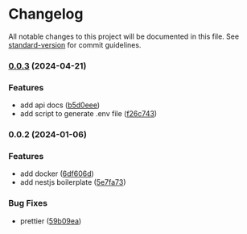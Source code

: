 # Changelog

All notable changes to this project will be documented in this file. See [standard-version](https://github.com/conventional-changelog/standard-version) for commit guidelines.

### [0.0.3](https://github.com/dominickolbe/stashify-next/compare/v0.0.2...v0.0.3) (2024-04-21)


### Features

* add api docs ([b5d0eee](https://github.com/dominickolbe/stashify-next/commit/b5d0eeeca216992e3a09f3fd822d6347719f123f))
* add script to generate .env file ([f26c743](https://github.com/dominickolbe/stashify-next/commit/f26c74398f441ecd24c2809787fef14ea6309344))

### 0.0.2 (2024-01-06)


### Features

* add docker ([6df606d](https://github.com/dominickolbe/stashify-next/commit/6df606d0416a84a98ec9c6bf66d4f9ea91419c13))
* add nestjs boilerplate ([5e7fa73](https://github.com/dominickolbe/stashify-next/commit/5e7fa73e9a09734e0883911104d9fb794bb94cc6))


### Bug Fixes

* prettier ([59b09ea](https://github.com/dominickolbe/stashify-next/commit/59b09ea821a7e523ed8f173191dd9f358b20c4a5))
